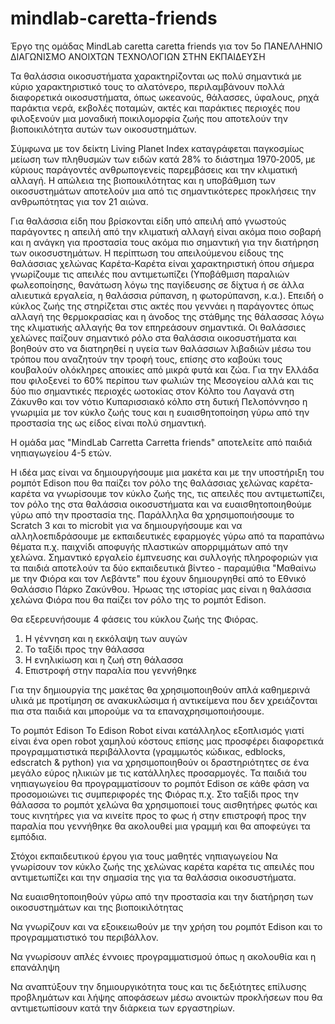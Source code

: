 # mindlab-caretta-friends
Έργο της ομάδας MindLab caretta caretta friends για τον 5ο ΠΑΝΕΛΛΗΝΙΟ ΔΙΑΓΩΝΙΣΜΟ ΑΝΟΙΧΤΩΝ ΤΕΧΝΟΛΟΓΙΩΝ ΣΤΗΝ ΕΚΠΑΙΔΕΥΣΗ


Τα θαλάσσια οικοσυστήματα χαρακτηρίζονται ως πολύ σημαντικά με κύριο χαρακτηριστικό τους το αλατόνερο, περιλαμβάνουν πολλά διαφορετικά οικοσυστήματα, όπως ωκεανούς, θάλασσες, ύφαλους, ρηχά παράκτια νερά, εκβολές ποταμών, ακτές και παράκτιες περιοχές που φιλοξενούν μια μοναδική ποικιλομορφία ζωής που αποτελούν την βιοποικιλότητα αυτών των οικοσυστημάτων.

Σύμφωνα  με  τον  δείκτη  Living Planet Index καταγράφεται  παγκοσμίως  μείωση  των  πληθυσμών  των  ειδών  κατά  28%  το διάστημα 1970‐2005, με κύριους παράγοντές ανθρωπογενείς παρεμβάσεις και την κλιματική αλλαγή. Η απώλεια της βιοποικιλότητας και η υποβάθμιση των οικοσυστημάτων αποτελούν μια από τις σημαντικότερες προκλήσεις την ανθρωπότητας για τον 21 αιώνα.

Για θαλάσσια είδη που βρίσκονται είδη υπό απειλή από γνωστούς παράγοντες η απειλή από την κλιματική αλλαγή είναι ακόμα ποιο σοβαρή και η ανάγκη για προστασία τους ακόμα πιο σημαντική για την διατήρηση των οικοσυστημάτων. Η περίπτωση του απειλούμενου είδους της θαλάσσιας χελώνας Καρέτα-Καρέτα είναι χαρακτηριστική όπου σήμερα γνωρίζουμε τις απειλές που αντιμετωπίζει (Υποβάθμιση παραλιών φωλεοποίησης, θανάτωση λόγω της παγίδευσης σε δίχτυα ή σε άλλα αλιευτικά εργαλεία, η θαλάσσια ρύπανση, η φωτορύπανση, κ.α.). Επειδή ο κύκλος ζωής της στηρίζεται στις ακτές που γεννάει η παράγοντες όπως αλλαγή της θερμοκρασίας και η άνοδος της στάθμης της θάλασσας λόγω της κλιματικής αλλαγής θα τον επηρεάσουν σημαντικά.
Οι θαλάσσιες χελώνες παίζουν σημαντικό ρόλο στα θαλάσσια οικοσυστήματα και βοηθούν στο να διατηρηθεί η υγεία των θαλάσσιων λιβαδιών μέσω του τρόπου που αναζητούν την τροφή τους, επίσης στο καβούκι τους κουβαλούν ολόκληρες αποικίες από μικρά φυτά και ζώα. 
Για την Ελλάδα που φιλοξενεί το 60% περίπου των φωλιών της Μεσογείου αλλά και τις δύο πιο σημαντικές περιοχές ωοτοκίας στον Κόλπο του Λαγανά στη Ζάκυνθο και τον νότιο Κυπαρισσιακό κόλπο στη δυτική Πελοπόννησο η γνωριμία με τον  κύκλο ζωής τους και η ευαισθητοποίηση γύρω από την προστασία της ως είδος είναι πολύ σημαντική.

Η ομάδα μας "MindLab Carretta Carretta friends" αποτελείτε από παιδιά νηπιαγωγείου 4-5 ετών. 

Η ιδέα μας είναι να δημιουργήσουμε μια μακέτα και με την υποστήριξη του ρομπότ Edison που θα παίζει τον ρόλο της θαλάσσιας χελώνας καρέτα-καρέτα να γνωρίσουμε τον κύκλο ζωής της, τις απειλές που αντιμετωπίζει, τον ρόλο της στα θαλάσσια οικοσυστήματα και να ευαισθητοποιηθούμε γύρω από την προστασία της. Παράλληλα θα χρησιμοποιήσουμε το Scratch 3 και το microbit για να δημιουργήσουμε και να αλληλοεπιδράσουμε με εκπαιδευτικές εφαρμογές γύρω από τα παραπάνω θέματα π.χ. παιχνίδι αποφυγής πλαστικών απορριμμάτων από την χελώνα.  Σημαντικό εργαλείο έμπνευσης και συλλογής πληροφοριών για τα παιδιά αποτελούν τα δύο εκπαιδευτικά βίντεο - παραμύθια "Μαθαίνω με την Φιόρα και τον Λεβάντε" που έχουν δημιουργηθεί από το Εθνικό Θαλάσσιο Πάρκο Ζακύνθου.
Ήρωας της ιστορίας μας είναι η θαλάσσια χελώνα Φιόρα που θα παίζει τον ρόλο της το ρομπότ Edison.

Θα εξερευνήσουμε 4 φάσεις του κύκλου ζωής της Φιόρας.
1) Η γέννηση και η εκκόλαψη των αυγών
2) Το ταξίδι προς την θάλασσα
3) Η ενηλικίωση και η ζωή στη θάλασσα
4) Επιστροφή στην παραλία που γεννήθηκε 

Για την δημιουργία της μακέτας θα χρησιμοποιηθούν απλά καθημερινά υλικά με προτίμηση σε ανακυκλώσιμα ή αντικείμενα που δεν χρειάζονται πια στα παιδιά και μπορούμε να τα επαναχρησιμοποιήσουμε.

Το ρομπότ Edison
To Edison Robot είναι κατάλληλος εξοπλισμός γιατί είναι ένα open robot χαμηλού κόστους επίσης μας προσφέρει διαφορετικά προγραμματιστικά περιβάλλοντα (γραμμωτός κώδικας, edblocks, edscratch & python) για να χρησιμοποιηθούν οι δραστηριότητες σε ένα μεγάλο εύρος ηλικιών με τις κατάλληλες προσαρμογές. 
Τα παιδιά του νηπιαγωγείου θα προγραμματίσουν το ρομπότ Edison σε κάθε φάση να προσομοιώνει τις συμπεριφορές της Φιόρας π.χ. Στο ταξίδι προς την θάλασσα το ρομπότ χελώνα θα χρησιμοποιεί τους αισθητήρες φωτός και τους κινητήρες για να κινείτε προς το φως ή στην επιστροφή προς την παραλία που γεννήθηκε θα ακολουθεί μια γραμμή και θα αποφεύγει τα εμπόδια.

Στόχοι εκπαιδευτικού έργου για τους μαθητές νηπιαγωγείου
Να γνωρίσουν τον κύκλο ζωής της χελώνας καρέτα καρέτα τις απειλές που αντιμετωπίζει και την σημασία της για τα θαλάσσια οικοσυστήματα.

Να ευαισθητοποιηθούν γύρω από την προστασία και την διατήρηση των οικοσυστημάτων και της βιοποικιλότητας

Να γνωρίζουν και να εξοικειωθούν με την χρήση του ρομπότ Edison και το προγραμματιστικό του περιβάλλον.

Να γνωρίσουν απλές έννοιες προγραμματισμού όπως η ακολουθία και η επανάληψη

Να αναπτύξουν την δημιουργικότητα τους και τις δεξιότητες επίλυσης προβλημάτων και λήψης αποφάσεων μέσω ανοικτών προκλήσεων που θα αντιμετωπίσουν κατά την διάρκεια των εργαστηρίων.
 
